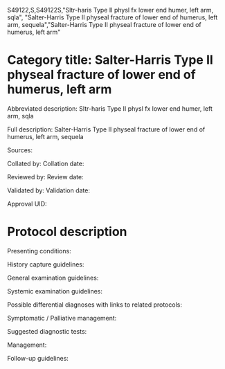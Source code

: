 S49122,S,S49122S,"Sltr-haris Type II physl fx lower end humer, left arm, sqla", "Salter-Harris Type II physeal fracture of lower end of humerus, left arm, sequela","Salter-Harris Type II physeal fracture of lower end of humerus, left arm"
# Category title: Salter-Harris Type II physeal fracture of lower end of humerus, left arm

Abbreviated description: Sltr-haris Type II physl fx lower end humer, left arm, sqla

Full description: Salter-Harris Type II physeal fracture of lower end of humerus, left arm, sequela

Sources:

Collated by:
Collation date:

Reviewed by:
Review date:

Validated by:
Validation date:

Approval UID:

# Protocol description

Presenting conditions:

History capture guidelines:

General examination guidelines:

Systemic examination guidelines:

Possible differential diagnoses with links to related protocols:

Symptomatic / Palliative management:

Suggested diagnostic tests:

Management:

Follow-up guidelines:
